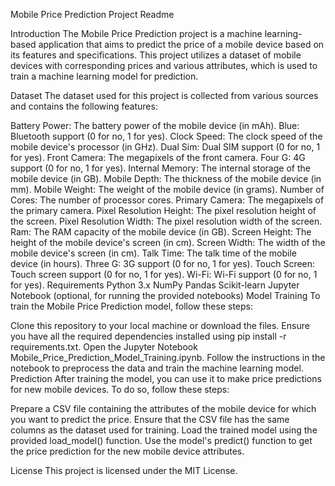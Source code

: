 Mobile Price Prediction Project Readme

Introduction
The Mobile Price Prediction project is a machine learning-based application that aims to predict the price of a mobile device based on its features and specifications. This project utilizes a dataset of mobile devices with corresponding prices and various attributes, which is used to train a machine learning model for prediction.

Dataset
The dataset used for this project is collected from various sources and contains the following features:

Battery Power: The battery power of the mobile device (in mAh).
Blue: Bluetooth support (0 for no, 1 for yes).
Clock Speed: The clock speed of the mobile device's processor (in GHz).
Dual Sim: Dual SIM support (0 for no, 1 for yes).
Front Camera: The megapixels of the front camera.
Four G: 4G support (0 for no, 1 for yes).
Internal Memory: The internal storage of the mobile device (in GB).
Mobile Depth: The thickness of the mobile device (in mm).
Mobile Weight: The weight of the mobile device (in grams).
Number of Cores: The number of processor cores.
Primary Camera: The megapixels of the primary camera.
Pixel Resolution Height: The pixel resolution height of the screen.
Pixel Resolution Width: The pixel resolution width of the screen.
Ram: The RAM capacity of the mobile device (in GB).
Screen Height: The height of the mobile device's screen (in cm).
Screen Width: The width of the mobile device's screen (in cm).
Talk Time: The talk time of the mobile device (in hours).
Three G: 3G support (0 for no, 1 for yes).
Touch Screen: Touch screen support (0 for no, 1 for yes).
Wi-Fi: Wi-Fi support (0 for no, 1 for yes).
Requirements
Python 3.x
NumPy
Pandas
Scikit-learn
Jupyter Notebook (optional, for running the provided notebooks)
Model Training
To train the Mobile Price Prediction model, follow these steps:

Clone this repository to your local machine or download the files.
Ensure you have all the required dependencies installed using pip install -r requirements.txt.
Open the Jupyter Notebook Mobile_Price_Prediction_Model_Training.ipynb.
Follow the instructions in the notebook to preprocess the data and train the machine learning model.
Prediction
After training the model, you can use it to make price predictions for new mobile devices. To do so, follow these steps:

Prepare a CSV file containing the attributes of the mobile device for which you want to predict the price. Ensure that the CSV file has the same columns as the dataset used for training.
Load the trained model using the provided load_model() function.
Use the model's predict() function to get the price prediction for the new mobile device attributes.

License
This project is licensed under the MIT License.
